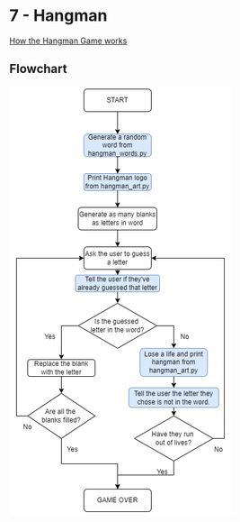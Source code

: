 # 7 - Hangman

[How the Hangman Game works](https://en.wikipedia.org/wiki/Hangman_(game))

## Flowchart
![Flowchart](Flowchart.png)



